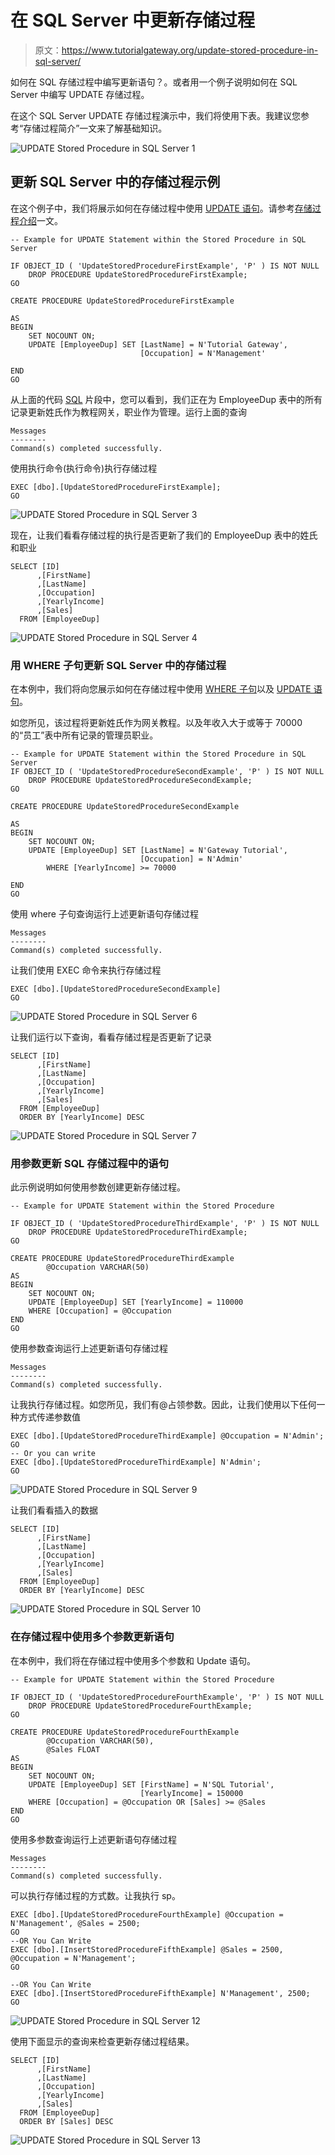 # 在 SQL Server 中更新存储过程

> 原文：<https://www.tutorialgateway.org/update-stored-procedure-in-sql-server/>

如何在 SQL 存储过程中编写更新语句？。或者用一个例子说明如何在 SQL Server 中编写 UPDATE 存储过程。

在这个 SQL Server UPDATE 存储过程演示中，我们将使用下表。我建议您参考“存储过程简介”一文来了解基础知识。

![UPDATE Stored Procedure in SQL Server 1](img/ec59a8d65a626383a08435c0b1bcbab3.png)

## 更新 SQL Server 中的存储过程示例

在这个例子中，我们将展示如何在存储过程中使用 [UPDATE 语句](https://www.tutorialgateway.org/sql-update-statement/)。请参考[存储过程介绍](https://www.tutorialgateway.org/stored-procedures-in-sql/)一文。

```
-- Example for UPDATE Statement within the Stored Procedure in SQL Server

IF OBJECT_ID ( 'UpdateStoredProcedureFirstExample', 'P' ) IS NOT NULL   
    DROP PROCEDURE UpdateStoredProcedureFirstExample;  
GO

CREATE PROCEDURE UpdateStoredProcedureFirstExample

AS
BEGIN
	SET NOCOUNT ON;
	UPDATE [EmployeeDup] SET [LastName] = N'Tutorial Gateway',
	                         [Occupation] = N'Management'

END
GO
```

从上面的代码 [SQL](https://www.tutorialgateway.org/sql/) 片段中，您可以看到，我们正在为 EmployeeDup 表中的所有记录更新姓氏作为教程网关，职业作为管理。运行上面的查询

```
Messages
--------
Command(s) completed successfully.
```

使用执行命令(执行命令)执行存储过程

```
EXEC [dbo].[UpdateStoredProcedureFirstExample];
GO
```

![UPDATE Stored Procedure in SQL Server 3](img/e11849cb6b7168f276144581614f2031.png)

现在，让我们看看存储过程的执行是否更新了我们的 EmployeeDup 表中的姓氏和职业

```
SELECT [ID]
      ,[FirstName]
      ,[LastName]
      ,[Occupation]
      ,[YearlyIncome]
      ,[Sales]
  FROM [EmployeeDup]
```

![UPDATE Stored Procedure in SQL Server 4](img/da4da16e61566b600481697adacc1a34.png)

### 用 WHERE 子句更新 SQL Server 中的存储过程

在本例中，我们将向您展示如何在存储过程中使用 [WHERE 子句](https://www.tutorialgateway.org/sql-where-clause/)以及 [UPDATE 语句](https://www.tutorialgateway.org/sql-update-statement/)。

如您所见，该过程将更新姓氏作为网关教程。以及年收入大于或等于 70000 的“员工”表中所有记录的管理员职业。

```
-- Example for UPDATE Statement within the Stored Procedure in SQL Server
IF OBJECT_ID ( 'UpdateStoredProcedureSecondExample', 'P' ) IS NOT NULL   
    DROP PROCEDURE UpdateStoredProcedureSecondExample;  
GO

CREATE PROCEDURE UpdateStoredProcedureSecondExample

AS
BEGIN
	SET NOCOUNT ON;
	UPDATE [EmployeeDup] SET [LastName] = N'Gateway Tutorial',
	                         [Occupation] = N'Admin'
        WHERE [YearlyIncome] >= 70000

END
GO
```

使用 where 子句查询运行上述更新语句存储过程

```
Messages
--------
Command(s) completed successfully.
```

让我们使用 EXEC 命令来执行存储过程

```
EXEC [dbo].[UpdateStoredProcedureSecondExample]
GO
```

![UPDATE Stored Procedure in SQL Server 6](img/d15aa37203edd3bbc0d6ce39d8e001bb.png)

让我们运行以下查询，看看存储过程是否更新了记录

```
SELECT [ID]
      ,[FirstName]
      ,[LastName]
      ,[Occupation]
      ,[YearlyIncome]
      ,[Sales]
  FROM [EmployeeDup]
  ORDER BY [YearlyIncome] DESC
```

![UPDATE Stored Procedure in SQL Server 7](img/3d3682106d05a775b39392bee9521dc5.png)

### 用参数更新 SQL 存储过程中的语句

此示例说明如何使用参数创建更新存储过程。

```
-- Example for UPDATE Statement within the Stored Procedure

IF OBJECT_ID ( 'UpdateStoredProcedureThirdExample', 'P' ) IS NOT NULL   
    DROP PROCEDURE UpdateStoredProcedureThirdExample;  
GO

CREATE PROCEDURE UpdateStoredProcedureThirdExample
        @Occupation VARCHAR(50)
AS
BEGIN
	SET NOCOUNT ON;
	UPDATE [EmployeeDup] SET [YearlyIncome] = 110000
    WHERE [Occupation] = @Occupation	 
END
GO
```

使用参数查询运行上述更新语句存储过程

```
Messages
--------
Command(s) completed successfully.
```

让我执行存储过程。如您所见，我们有@占领参数。因此，让我们使用以下任何一种方式传递参数值

```
EXEC [dbo].[UpdateStoredProcedureThirdExample] @Occupation = N'Admin';
GO
-- Or you can write
EXEC [dbo].[UpdateStoredProcedureThirdExample] N'Admin';
GO
```

![UPDATE Stored Procedure in SQL Server 9](img/be2962d90f314aea384d3c4ddc20eca2.png)

让我们看看插入的数据

```
SELECT [ID]
      ,[FirstName]
      ,[LastName]
      ,[Occupation]
      ,[YearlyIncome]
      ,[Sales]
  FROM [EmployeeDup]
  ORDER BY [YearlyIncome] DESC
```

![UPDATE Stored Procedure in SQL Server 10](img/a2d537e9e4e758d57fb95e83426f5eaa.png)

### 在存储过程中使用多个参数更新语句

在本例中，我们将在存储过程中使用多个参数和 Update 语句。

```
-- Example for UPDATE Statement within the Stored Procedure

IF OBJECT_ID ( 'UpdateStoredProcedureFourthExample', 'P' ) IS NOT NULL   
    DROP PROCEDURE UpdateStoredProcedureFourthExample;  
GO

CREATE PROCEDURE UpdateStoredProcedureFourthExample
        @Occupation VARCHAR(50),
		@Sales FLOAT
AS
BEGIN
	SET NOCOUNT ON;
	UPDATE [EmployeeDup] SET [FirstName] = N'SQL Tutorial',
	                         [YearlyIncome] = 150000
    WHERE [Occupation] = @Occupation OR [Sales] >= @Sales	 
END
GO
```

使用多参数查询运行上述更新语句存储过程

```
Messages
--------
Command(s) completed successfully.
```

可以执行存储过程的方式数。让我执行 sp。

```
EXEC [dbo].[UpdateStoredProcedureFourthExample] @Occupation = N'Management', @Sales = 2500;
GO
--OR You Can Write
EXEC [dbo].[InsertStoredProcedureFifthExample] @Sales = 2500, @Occupation = N'Management';
GO

--OR You Can Write
EXEC [dbo].[InsertStoredProcedureFifthExample] N'Management', 2500;
GO
```

![UPDATE Stored Procedure in SQL Server 12](img/82c3202fc46dd7b6065084163aa30f24.png)

使用下面显示的查询来检查更新存储过程结果。

```
SELECT [ID]
      ,[FirstName]
      ,[LastName]
      ,[Occupation]
      ,[YearlyIncome]
      ,[Sales]
  FROM [EmployeeDup]
  ORDER BY [Sales] DESC
```

![UPDATE Stored Procedure in SQL Server 13](img/491dded7683458f4af37c3ba4f21b404.png)